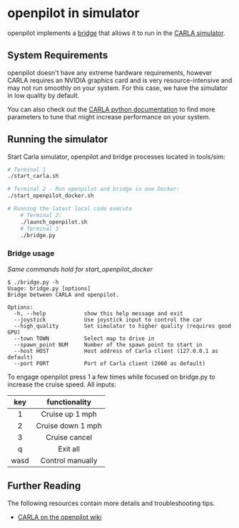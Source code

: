 openpilot in simulator
=====================

openpilot implements a [bridge](bridge.py) that allows it to run in the [CARLA simulator](https://carla.org/).

## System Requirements

openpilot doesn't have any extreme hardware requirements, however CARLA requires an NVIDIA graphics card and is very resource-intensive and may not run smoothly on your system.
For this case, we have the simulator in low quality by default.

You can also check out the [CARLA python documentation](https://carla.readthedocs.io/en/latest/python_api/) to find more parameters to tune that might increase performance on your system.

## Running the simulator
Start Carla simulator, openpilot and bridge processes located in tools/sim:
``` bash
# Terminal 1
./start_carla.sh

# Terminal 2 - Run openpilot and bridge in one Docker:
./start_openpilot_docker.sh

# Running the latest local code execute
    # Terminal 2:
    ./launch_openpilot.sh
    # Terminal 3
    ./bridge.py
```

### Bridge usage
_Same commands hold for start_openpilot_docker_
```
$ ./bridge.py -h
Usage: bridge.py [options]
Bridge between CARLA and openpilot.

Options:
  -h, --help            show this help message and exit
  --joystick            Use joystick input to control the car
  --high_quality        Set simulator to higher quality (requires good GPU)
  --town TOWN           Select map to drive in
  --spawn_point NUM     Number of the spawn point to start in
  --host HOST           Host address of Carla client (127.0.0.1 as default)
  --port PORT           Port of Carla client (2000 as default)
```

To engage openpilot press 1 a few times while focused on bridge.py to increase the cruise speed.
All inputs:

| key  |   functionality   |
|:----:|:-----------------:|
|  1   |  Cruise up 1 mph  |
|  2   | Cruise down 1 mph |
|  3   |   Cruise cancel   |
|  q   |     Exit all      |
| wasd | Control manually  |

## Further Reading

The following resources contain more details and troubleshooting tips.
* [CARLA on the openpilot wiki](https://github.com/commaai/openpilot/wiki/CARLA)
